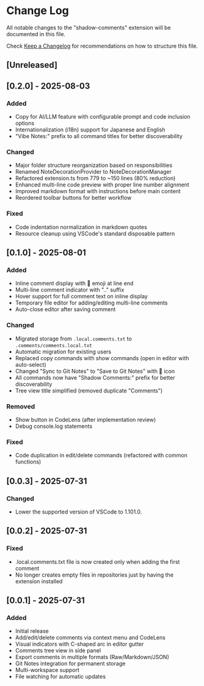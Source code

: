 # Change Log

All notable changes to the "shadow-comments" extension will be documented in this file.

Check [Keep a Changelog](http://keepachangelog.com/) for recommendations on how to structure this file.

## [Unreleased]

## [0.2.0] - 2025-08-03

### Added
- Copy for AI/LLM feature with configurable prompt and code inclusion options
- Internationalization (i18n) support for Japanese and English
- "Vibe Notes:" prefix to all command titles for better discoverability

### Changed
- Major folder structure reorganization based on responsibilities
- Renamed NoteDecorationProvider to NoteDecorationManager
- Refactored extension.ts from 779 to ~150 lines (80% reduction)
- Enhanced multi-line code preview with proper line number alignment
- Improved markdown format with instructions before main content
- Reordered toolbar buttons for better workflow

### Fixed
- Code indentation normalization in markdown quotes
- Resource cleanup using VSCode's standard disposable pattern

## [0.1.0] - 2025-08-01

### Added
- Inline comment display with 💬 emoji at line end
- Multi-line comment indicator with ".." suffix
- Hover support for full comment text on inline display
- Temporary file editor for adding/editing multi-line comments
- Auto-close editor after saving comment

### Changed
- Migrated storage from `.local.comments.txt` to `.comments/comments.local.txt`
- Automatic migration for existing users
- Replaced copy commands with show commands (open in editor with auto-select)
- Changed "Sync to Git Notes" to "Save to Git Notes" with 💾 icon
- All commands now have "Shadow Comments:" prefix for better discoverability
- Tree view title simplified (removed duplicate "Comments")

### Removed
- Show button in CodeLens (after implementation review)
- Debug console.log statements

### Fixed
- Code duplication in edit/delete commands (refactored with common functions)

## [0.0.3] - 2025-07-31

### Changed
- Lower the supported version of VSCode to 1.101.0.

## [0.0.2] - 2025-07-31

### Fixed
- .local.comments.txt file is now created only when adding the first comment
- No longer creates empty files in repositories just by having the extension installed

## [0.0.1] - 2025-07-31

### Added
- Initial release
- Add/edit/delete comments via context menu and CodeLens
- Visual indicators with C-shaped arc in editor gutter
- Comments tree view in side panel
- Export comments in multiple formats (Raw/Markdown/JSON)
- Git Notes integration for permanent storage
- Multi-workspace support
- File watching for automatic updates